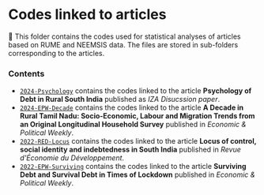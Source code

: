 # Codes linked to articles

:wrench: This folder contains the codes used for statistical analyses of articles based on RUME and NEEMSIS data. The files are stored in sub-folders corresponding to the articles.

### Contents

* [`2024-Psychology`](https://github.com/neemsis/Articles/tree/main/2024-Psychology) contains the codes linked to the article **Psychology of Debt in Rural South India** published as *IZA Disucssion paper*.
* [`2024-EPW-Decade`](https://github.com/neemsis/Articles/tree/main/2024-EPW-Decade) contains the codes linked to the article **A Decade in Rural Tamil Nadu: Socio-Economic, Labour and Migration Trends from an Original Longitudinal Household Survey** published in *Economic & Political Weekly*.
* [`2022-RED-Locus`](https://github.com/neemsis/Articles/tree/main/2022-RED-Locus) contains the codes linked to the article **Locus of control, social identity and indebtedness in South India** published in *Revue d'Économie du Développement*.
* [`2022-EPW-Surviving`](https://github.com/neemsis/Articles/tree/main/2022-EPW-Surviving) contains the codes linked to the article **Surviving Debt and Survival Debt in Times of Lockdown** published in *Economic & Political Weekly*.
